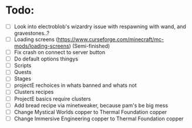 # Todo:
 - [ ] Look into electroblob's wizardry issue with respawning with wand, and gravestones..?
 - [ ] Loading screens (https://www.curseforge.com/minecraft/mc-mods/loading-screens) (Semi-finished)
 - [ ] Fix crash on connect to server button
 - [ ] Do default options thingys
 - [ ] Scripts
 - [ ] Quests
 - [ ] Stages
 - [ ] projectE rechoices in whats banned and whats not
 - [ ] Clusters recipes
 - [ ] ProjectE basics require clusters
 - [ ] Add bread recipe via minetweaker, because pam's be big mess
 - [ ] Change Mystical Worlds copper to Thermal Foundation copper
 - [ ] Change Immersive Engineering copper to Thermal Foundation copper
